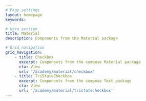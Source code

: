 ```yaml
---
# Page settings
layout: homepage
keywords:

# Hero section
title: Material
description: Components from the Material package

# Grid navigation
grid_navigation:
    - title: Checkbox
      excerpt: Components from the compose Material package
      cta: View
      url: '/academy/material/checkbox'
    - title: TriStateCheckbox
      excerpt: Components from the compose Text package
      cta: View
      url: '/academy/material/tristatecheckbox'
---
```

